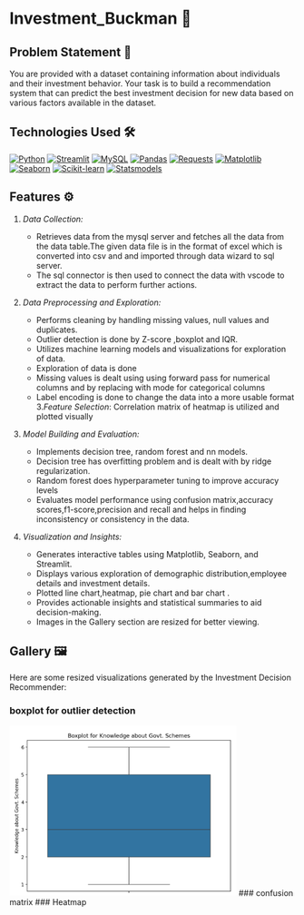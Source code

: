 # Investment_Buckman 🌆

## Problem Statement 🎯
You are provided with a dataset containing information about individuals and their investment behavior. Your task is to build a recommendation system that can predict the best investment decision for new data based on various factors available in the dataset.

## Technologies Used 🛠
[![Python](https://img.shields.io/badge/python-3670A0?style=for-the-badge&logo=python&logoColor=ffdd54)](https://www.python.org/)
[![Streamlit](https://img.shields.io/static/v1?style=for-the-badge&message=Streamlit&color=FF4B4B&logo=Streamlit&logoColor=FFFFFF&label=)](https://www.streamlit.io/)
[![MySQL](https://img.shields.io/badge/MySQL-4479A1?style=for-the-badge&logo=mysql&logoColor=white)](https://www.mysql.com/)
[![Pandas](https://img.shields.io/badge/pandas-150458?style=for-the-badge&logo=pandas&logoColor=white)](https://pandas.pydata.org/)
[![Requests](https://img.shields.io/badge/Requests-2CA5E0?style=for-the-badge&logo=python&logoColor=white)](https://requests.readthedocs.io/en/master/)
[![Matplotlib](https://img.shields.io/badge/Matplotlib-3776AB?style=for-the-badge&logo=python&logoColor=white)](https://matplotlib.org/)
[![Seaborn](https://img.shields.io/badge/Seaborn-3776AB?style=for-the-badge&logo=python&logoColor=white)](https://seaborn.pydata.org/)
[![Scikit-learn](https://img.shields.io/badge/scikit_learn-F7931E?style=for-the-badge&logo=scikit-learn&logoColor=white)](https://scikit-learn.org/stable/)
[![Statsmodels](https://img.shields.io/badge/Statsmodels-3766AB?style=for-the-badge&logo=python&logoColor=white)](https://www.statsmodels.org/stable/index.html)

## Features ⚙

1. *Data Collection:* 
   - Retrieves data from the mysql server and fetches all the data from the data table.The given data file is in the format of excel which is converted into csv and and imported through data wizard to sql server.
   - The sql connector is then used to connect the data with vscode to extract the data to perform further actions.

2. *Data Preprocessing and Exploration:*
   - Performs cleaning by handling missing values, null values and duplicates.
   - Outlier detection is done by Z-score ,boxplot and IQR.
   - Utilizes machine learning models and visualizations for exploration of data.
   - Exploration of data is done 
   - Missing values is dealt using using forward pass for numerical columns and by replacing with mode for categorical columns
   - Label encoding is done to change the data into a more usable format
3.*Feature Selection*:
    Correlation matrix of heatmap is utilized and plotted visually 
     
4. *Model Building and Evaluation:*
   - Implements decision tree, random forest and nn models.
   - Decision tree has overfitting problem and is dealt with by ridge regularization.
   - Random forest does hyperparameter tuning to improve accuracy levels
   - Evaluates model performance using confusion matrix,accuracy scores,f1-score,precision and recall and helps in finding inconsistency or consistency in the data.
5. *Visualization and Insights:*
   - Generates interactive tables using Matplotlib, Seaborn, and Streamlit.
   - Displays various exploration of demographic distribution,employee details and investment details.
   - Plotted line chart,heatmap, pie chart and bar chart .
   - Provides actionable insights and statistical summaries to aid decision-making.
   - Images in the Gallery section are resized for better viewing.
## Gallery 🖼

Here are some resized visualizations generated by the Investment Decision Recommender:

### boxplot for outlier detection 
<img src="https://github.com/kanis777/Investment_Buckman/blob/main/plots/boxplot.png" alt="Original Analysis" width="400">
### confusion matrix
<imh src="https://github.com/kanis777/Investment_Buckman/blob/main/plots/confusion_matrix.png" alt="Original Analysis" width="400">
### Heatmap
<imh src="https://github.com/kanis777/Investment_Buckman/blob/main/plots/correlation_heatmap_2.png" alt="Original Analysis" width="400">


